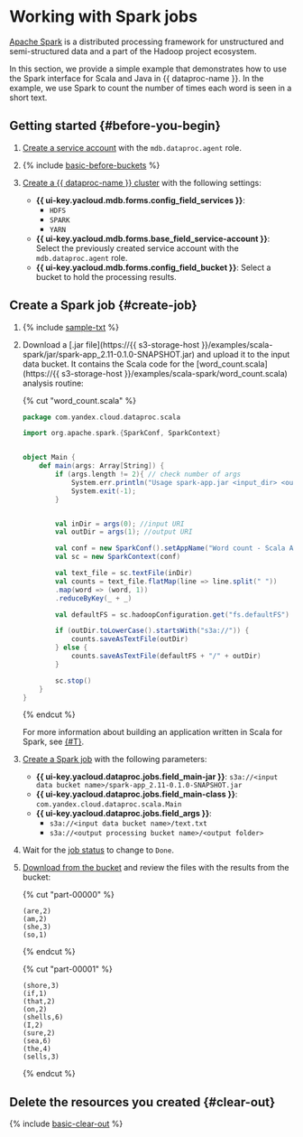 # Working with Spark jobs

[Apache Spark](https://spark.apache.org/) is a distributed processing framework for unstructured and semi-structured data and a part of the Hadoop project ecosystem.

In this section, we provide a simple example that demonstrates how to use the Spark interface for Scala and Java in {{ dataproc-name }}. In the example, we use Spark to count the number of times each word is seen in a short text.

## Getting started {#before-you-begin}

1. [Create a service account](../../iam/operations/sa/create.md) with the `mdb.dataproc.agent` role.

1. {% include [basic-before-buckets](../../_includes/data-proc/tutorials/basic-before-buckets.md) %}

1. [Create a {{ dataproc-name }} cluster](../operations/cluster-create.md) with the following settings:

    * **{{ ui-key.yacloud.mdb.forms.config_field_services }}**:
        * `HDFS`
        * `SPARK`
        * `YARN`
    * **{{ ui-key.yacloud.mdb.forms.base_field_service-account }}**: Select the previously created service account with the `mdb.dataproc.agent` role.
    * **{{ ui-key.yacloud.mdb.forms.config_field_bucket }}**: Select a bucket to hold the processing results.

## Create a Spark job {#create-job}

1. {% include [sample-txt](../../_includes/data-proc/tutorials/sample-txt.md) %}

1. Download a [.jar file](https://{{ s3-storage-host }}/examples/scala-spark/jar/spark-app_2.11-0.1.0-SNAPSHOT.jar) and upload it to the input data bucket. It contains the Scala code for the [word_count.scala](https://{{ s3-storage-host }}/examples/scala-spark/word_count.scala) analysis routine:

    {% cut "word_count.scala" %}

    ```scala
    package com.yandex.cloud.dataproc.scala
    
    import org.apache.spark.{SparkConf, SparkContext}
    
    
    object Main {
        def main(args: Array[String]) {
            if (args.length != 2){ // check number of args
                System.err.println("Usage spark-app.jar <input_dir> <output_dir>");
                System.exit(-1);
            }
    
    
            val inDir = args(0); //input URI
            val outDir = args(1); //output URI
    
            val conf = new SparkConf().setAppName("Word count - Scala App")
            val sc = new SparkContext(conf)
    
            val text_file = sc.textFile(inDir)
            val counts = text_file.flatMap(line => line.split(" "))
            .map(word => (word, 1))
            .reduceByKey(_ + _)
    
            val defaultFS = sc.hadoopConfiguration.get("fs.defaultFS")
    
            if (outDir.toLowerCase().startsWith("s3a://")) {
                counts.saveAsTextFile(outDir)
            } else {
                counts.saveAsTextFile(defaultFS + "/" + outDir)
            }
    
            sc.stop()
        }
    }
    ```

    {% endcut %}

    For more information about building an application written in Scala for Spark, see [{#T}](./run-spark-job.md#spark-submit).

1. [Create a Spark job](../operations/jobs-spark#create) with the following parameters:

    * **{{ ui-key.yacloud.dataproc.jobs.field_main-jar }}**: `s3a://<input data bucket name>/spark-app_2.11-0.1.0-SNAPSHOT.jar`
    * **{{ ui-key.yacloud.dataproc.jobs.field_main-class }}**: `com.yandex.cloud.dataproc.scala.Main`
    * **{{ ui-key.yacloud.dataproc.jobs.field_args }}**:
        * `s3a://<input data bucket name>/text.txt`
        * `s3a://<output processing bucket name>/<output folder>`

1. Wait for the [job status](../operations/jobs-spark.md#get-info) to change to `Done`.

1. [Download from the bucket](../../storage/operations/objects/download.md) and review the files with the results from the bucket:

    {% cut "part-00000" %}

    ```text
    (are,2)
    (am,2)
    (she,3)
    (so,1)
    ```

    {% endcut %}

    {% cut "part-00001" %}

    ```text
    (shore,3)
    (if,1)
    (that,2)
    (on,2)
    (shells,6)
    (I,2)
    (sure,2)
    (sea,6)
    (the,4)
    (sells,3)
    ```

    {% endcut %}

## Delete the resources you created {#clear-out}

{% include [basic-clear-out](../../_includes/data-proc/tutorials/basic-clear-out.md) %}

